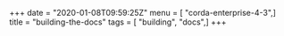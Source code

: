 +++
date = "2020-01-08T09:59:25Z"
menu = [ "corda-enterprise-4-3",]
title = "building-the-docs"
tags = [ "building", "docs",]
+++

